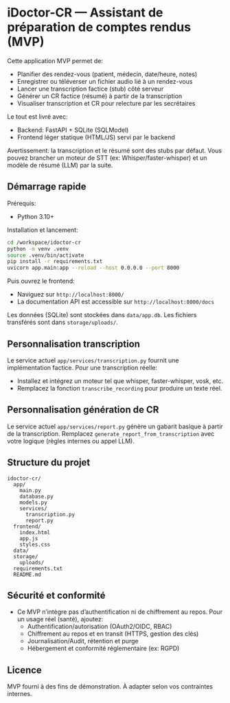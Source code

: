 # iDoctor-CR — Assistant de préparation de comptes rendus (MVP)

Cette application MVP permet de:
- Planifier des rendez-vous (patient, médecin, date/heure, notes)
- Enregistrer ou téléverser un fichier audio lié à un rendez-vous
- Lancer une transcription factice (stub) côté serveur
- Générer un CR factice (résumé) à partir de la transcription
- Visualiser transcription et CR pour relecture par les secrétaires

Le tout est livré avec:
- Backend: FastAPI + SQLite (SQLModel)
- Frontend léger statique (HTML/JS) servi par le backend

Avertissement: la transcription et le résumé sont des stubs par défaut. Vous pouvez brancher un moteur de STT (ex: Whisper/faster-whisper) et un modèle de résumé (LLM) par la suite.

## Démarrage rapide

Prérequis:
- Python 3.10+

Installation et lancement:

```bash
cd /workspace/idoctor-cr
python -m venv .venv
source .venv/bin/activate
pip install -r requirements.txt
uvicorn app.main:app --reload --host 0.0.0.0 --port 8000
```

Puis ouvrez le frontend:
- Naviguez sur `http://localhost:8000/`
- La documentation API est accessible sur `http://localhost:8000/docs`

Les données (SQLite) sont stockées dans `data/app.db`. Les fichiers transférés sont dans `storage/uploads/`.

## Personnalisation transcription

Le service actuel `app/services/transcription.py` fournit une implémentation factice. Pour une transcription réelle:
- Installez et intégrez un moteur tel que whisper, faster-whisper, vosk, etc.
- Remplacez la fonction `transcribe_recording` pour produire un texte réel.

## Personnalisation génération de CR

Le service actuel `app/services/report.py` génère un gabarit basique à partir de la transcription. Remplacez `generate_report_from_transcription` avec votre logique (règles internes ou appel LLM).

## Structure du projet

```
idoctor-cr/
  app/
    main.py
    database.py
    models.py
    services/
      transcription.py
      report.py
  frontend/
    index.html
    app.js
    styles.css
  data/
  storage/
    uploads/
  requirements.txt
  README.md
```

## Sécurité et conformité

- Ce MVP n’intègre pas d’authentification ni de chiffrement au repos. Pour un usage réel (santé), ajoutez:
  - Authentification/autorisation (OAuth2/OIDC, RBAC)
  - Chiffrement au repos et en transit (HTTPS, gestion des clés)
  - Journalisation/Audit, rétention et purge
  - Hébergement et conformité réglementaire (ex: RGPD)

## Licence

MVP fourni à des fins de démonstration. À adapter selon vos contraintes internes.